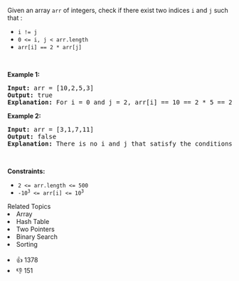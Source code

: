 <p>Given an array <code>arr</code> of integers, check if there exist two indices <code>i</code> and <code>j</code> such that :</p>

<ul> 
 <li><code>i != j</code></li> 
 <li><code>0 &lt;= i, j &lt; arr.length</code></li> 
 <li><code>arr[i] == 2 * arr[j]</code></li> 
</ul>

<p>&nbsp;</p> 
<p><strong class="example">Example 1:</strong></p>

<pre>
<strong>Input:</strong> arr = [10,2,5,3]
<strong>Output:</strong> true
<strong>Explanation:</strong> For i = 0 and j = 2, arr[i] == 10 == 2 * 5 == 2 * arr[j]
</pre>

<p><strong class="example">Example 2:</strong></p>

<pre>
<strong>Input:</strong> arr = [3,1,7,11]
<strong>Output:</strong> false
<strong>Explanation:</strong> There is no i and j that satisfy the conditions.
</pre>

<p>&nbsp;</p> 
<p><strong>Constraints:</strong></p>

<ul> 
 <li><code>2 &lt;= arr.length &lt;= 500</code></li> 
 <li><code>-10<sup>3</sup> &lt;= arr[i] &lt;= 10<sup>3</sup></code></li> 
</ul>

<div><div>Related Topics</div><div><li>Array</li><li>Hash Table</li><li>Two Pointers</li><li>Binary Search</li><li>Sorting</li></div></div><br><div><li>👍 1378</li><li>👎 151</li></div>
